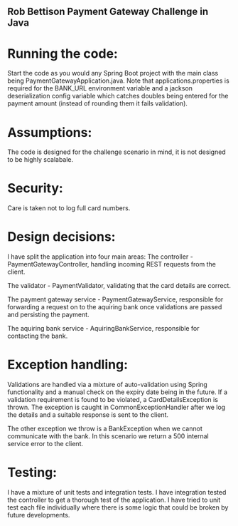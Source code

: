 ## Rob Bettison Payment Gateway Challenge in Java ##

# Running the code: #

Start the code as you would any Spring Boot project with the main class being PaymentGatewayApplication.java. Note that applications.properties is required for the BANK_URL environment variable and a jackson deserialization config variable which catches doubles being entered for the payment amount (instead of rounding them it fails validation).

# Assumptions: #
The code is designed for the challenge scenario in mind, it is not designed to be highly scalabale. 

# Security: #
Care is taken not to log full card numbers.

# Design decisions: #

I have split the application into four main areas:
The controller - PaymentGatewayController, handling incoming REST requests from the client.

The validator - PaymentValidator, validating that the card details are correct.

The payment gateway service - PaymentGatewayService, responsible for forwarding a request on to the aquiring bank once validations are passed and persisting the payment.

The aquiring bank service - AquiringBankService, responsible for contacting the bank.

# Exception handling: #

Validations are handled via a mixture of auto-validation using Spring functionality and a manual check on the expiry date being in the future. If a validation requirement is found to be violated, a CardDetailsException is thrown. The exception is caught in CommonExceptionHandler after we log the details and a suitable response is sent to the client. 

The other exception we throw is a BankException when we cannot communicate with the bank. In this scenario we return a 500 internal service error to the client. 

# Testing: #
I have a mixture of unit tests and integration tests. I have integration tested the controller to get a thorough test of the application. I have tried to unit test each file individually where there is some logic that could be broken by future developments.



